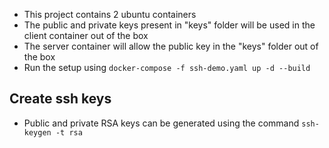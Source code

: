* This project contains 2 ubuntu containers
* The public and private keys present in "keys" folder will be used in the client container out of the box
* The server container will allow the public key in the "keys" folder out of the box
* Run the setup using `docker-compose -f ssh-demo.yaml up -d --build`

## Create ssh keys
* Public and private RSA keys can be generated using the command `ssh-keygen -t rsa`
